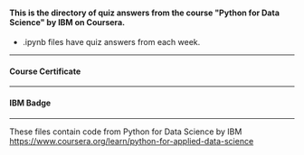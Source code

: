 #### This is the directory of quiz answers from the course "Python for Data Science" by IBM on Coursera. ####



* .ipynb files have quiz answers from each week.

------------------------------------------------------------

#### Course Certificate ####

------------------------------------------------------------

#### IBM Badge ####

------------------------------------------------------------

These files contain code from
Python for Data Science by IBM
https://www.coursera.org/learn/python-for-applied-data-science




